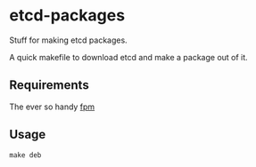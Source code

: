 etcd-packages
=============

Stuff for making etcd packages. 

A quick makefile to download etcd and make a package out of it.

## Requirements
The ever so handy [fpm](https://github.com/jordansissel/fpm)

## Usage
    make deb

